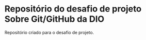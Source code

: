 # Repositório do desafio de projeto Sobre Git/GitHub da DIO
Repositório criado para o desafio de projeto.
